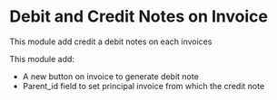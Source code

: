 Debit and Credit Notes on Invoice
=================================

This module add credit a debit notes on each invoices

This module add:
- A new button on invoice to generate debit note
- Parent_id field to set principal invoice from which the credit note